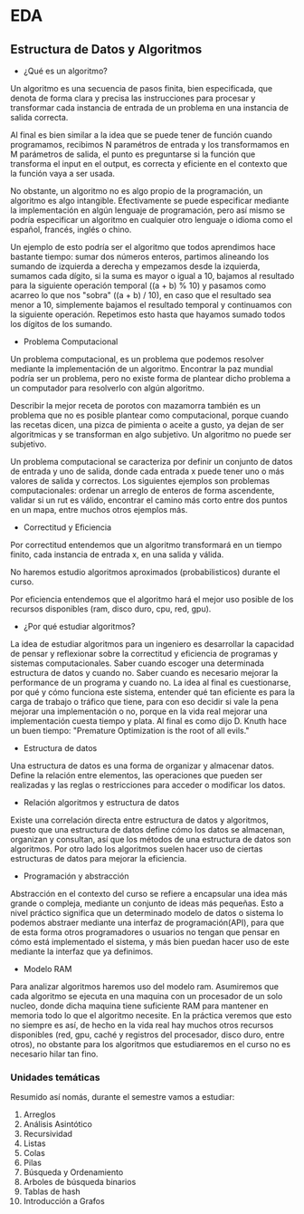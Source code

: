 # EDA
## Estructura de Datos y Algoritmos
- ¿Qué es un algoritmo?

Un algoritmo es una secuencia de pasos finita, bien especificada,
que denota de forma clara y precisa las instrucciones para procesar
y transformar cada instancia de entrada de un problema en una instancia de salida correcta.

Al final es bien similar a la idea que se puede tener de función cuando programamos, recibimos
N paramétros de entrada y los transformamos en M parámetros de salida,
el punto es preguntarse si la función que transforma el input en el output,
es correcta y eficiente en el contexto que la función vaya a ser usada.

No obstante, un algoritmo no es algo propio de la programación, un algoritmo es algo intangible. Efectivamente
se puede especificar mediante la implementación en algún lenguaje de programación,
pero así mismo se podría especificar
un algoritmo en cualquier otro lenguaje o idioma como el español, francés, inglés o chino.

Un ejemplo de esto podría ser el algoritmo que todos aprendimos hace bastante tiempo: sumar dos números enteros,
partimos alineando los sumando de izquierda a derecha y empezamos desde la izquierda, sumamos cada dígito,
si la suma es mayor o igual a 10, bajamos al resultado para la siguiente operación
temporal ((a + b) % 10) y pasamos como acarreo lo que nos "sobra" ((a + b) / 10),
en caso que el resultado sea menor
a 10, simplemente bajamos el resultado temporal y continuamos con la siguiente operación.
Repetimos esto hasta que hayamos sumado todos los dígitos de los sumando.

- Problema Computacional

Un problema computacional, es un problema que podemos resolver mediante la implementación de un algoritmo.
Encontrar la paz mundial podría ser un problema, pero no existe forma de plantear dicho problema a un computador
para resolverlo con algún algoritmo.

Describir la mejor receta de porotos con mazamorra también es un problema que no es posible plantear
como computacional, porque cuando las recetas dicen, una pizca de pimienta o aceite a gusto,
ya dejan de ser algoritmicas y se transforman en algo subjetivo. Un algoritmo no puede ser subjetivo.

Un problema computacional se caracteriza por definir un conjunto de datos de entrada y uno de salida, donde
cada entrada x puede tener uno o más valores de salida y correctos.
Los siguientes ejemplos son problemas computacionales: ordenar un arreglo de enteros de forma
ascendente, validar si un rut es válido, encontrar el camino más corto entre dos puntos en un mapa,
entre muchos otros ejemplos más.


- Correctitud y Eficiencia

Por correctitud entendemos que un algoritmo transformará en un tiempo finito, cada instancia de entrada x, en
una salida y válida.

No haremos estudio algoritmos aproximados (probabilisticos) durante el curso.

Por eficiencia entendemos que el algoritmo hará el mejor uso posible de los recursos disponibles (ram, disco duro, cpu, red, gpu).

- ¿Por qué estudiar algoritmos?

La idea de estudiar algoritmos para un ingeniero es desarrollar
la capacidad de pensar y reflexionar sobre la correctitud y eficiencia de programas y sistemas computacionales.
Saber cuando escoger una determinada estructura de datos y cuando no.
Saber cuando es necesario mejorar la performance de un programa y cuando no.
La idea al final es cuestionarse, por qué y cómo funciona este sistema, entender qué tan eficiente es
para la carga de trabajo o tráfico que tiene,
para con eso decidir si vale la pena mejorar una implementación o no,
porque en la vida real mejorar una implementación cuesta tiempo y plata.
Al final es como dijo D. Knuth hace un buen tiempo: "Premature Optimization is the root of all evils."

- Estructura de datos

Una estructura de datos es una forma de organizar y almacenar datos. Define la relación entre elementos,
las operaciones que pueden ser realizadas y las reglas o restricciones para acceder o modificar los datos.

- Relación algoritmos y estructura de datos

Existe una correlación directa entre estructura de datos y algoritmos, puesto que una estructura de datos define
cómo los datos se almacenan, organizan y consultan, así que los métodos de una estructura de datos son algoritmos.
Por otro lado los algoritmos suelen hacer uso de ciertas estructuras de datos para mejorar la eficiencia.

- Programación y abstracción

Abstracción en el contexto del curso se refiere a encapsular una idea más grande o compleja, mediante un conjunto
de ideas más pequeñas. Esto a nivel práctico significa que un determinado modelo de datos o sistema
lo podemos abstraer mediante una interfaz de programación(API), para que de esta forma otros programadores o usuarios
no tengan que pensar en cómo está implementado el sistema, y más bien puedan hacer uso de este mediante la interfaz
que ya definimos.

- Modelo RAM

Para analizar algoritmos haremos uso del modelo ram. Asumiremos que cada algoritmo se ejecuta en una
maquina con un procesador de un solo nucleo, donde dicha maquina tiene suficiente RAM para mantener en memoria
todo lo que el algoritmo necesite. En la práctica veremos que esto no siempre es así, de hecho en la vida real
hay muchos otros recursos disponibles (red, gpu, caché y registros del procesador, disco duro, entre otros),
no obstante para los algoritmos que estudiaremos en el curso no es necesario hilar tan fino.


### Unidades temáticas

Resumido así nomás, durante el semestre vamos a estudiar:

1. Arreglos
2. Análisis Asintótico
3. Recursividad
4. Listas
5. Colas
6. Pilas
7. Búsqueda y Ordenamiento
8. Arboles de búsqueda binarios
9. Tablas de hash
10. Introducción a Grafos
